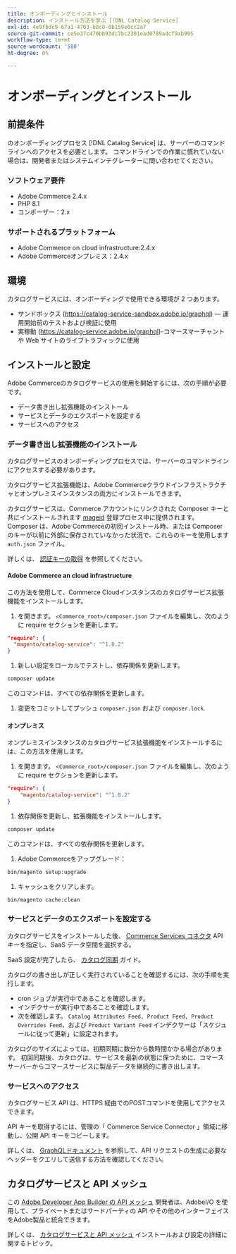 ```yaml
---
title: オンボーディングとインストール
description: インストール方法を学ぶ [!DNL Catalog Service]
exl-id: 4e9fbdc9-67a1-4703-b8c0-8b159e0cc2a7
source-git-commit: ce5e37c470bb93dc7bc2301ead0789adcf9ab995
workflow-type: tm+mt
source-wordcount: '580'
ht-degree: 0%

---
```


# オンボーディングとインストール

## 前提条件

のオンボーディングプロセス [!DNL Catalog Service] は、サーバーのコマンドラインへのアクセスを必要とします。 コマンドラインでの作業に慣れていない場合は、開発者またはシステムインテグレーターに問い合わせてください。

### ソフトウェア要件

- Adobe Commerce 2.4.x
- PHP 8.1
- コンポーザー：2.x

### サポートされるプラットフォーム

- Adobe Commerce on cloud infrastructure:2.4.x
- Adobe Commerceオンプレミス：2.4.x

## 環境

カタログサービスには、オンボーディングで使用できる環境が 2 つあります。

- サンドボックス (https://catalog-service-sandbox.adobe.io/graphql) — 運用開始前のテストおよび検証に使用
- 実稼動 (https://catalog-service.adobe.io/graphql)-コマースマーチャントや Web サイトのライブトラフィックに使用

## インストールと設定

Adobe Commerceのカタログサービスの使用を開始するには、次の手順が必要です。

- データ書き出し拡張機能のインストール
- サービスとデータのエクスポートを設定する
- サービスへのアクセス

### データ書き出し拡張機能のインストール

カタログサービスのオンボーディングプロセスでは、サーバーのコマンドラインにアクセスする必要があります。

カタログサービス拡張機能は、Adobe Commerceクラウドインフラストラクチャとオンプレミスインスタンスの両方にインストールできます。

カタログサービスは、Commerce アカウントにリンクされた Composer キーと共にインストールされます [mageid](https://developer.adobe.com/commerce/marketplace/guides/sellers/profile-personal/#field-descriptions) 登録プロセス中に提供されます。 Composer は、Adobe Commerceの初回インストール時、または Composer のキーが以前に外部に保存されていなかった状況で、これらのキーを使用します `auth.json` ファイル。

詳しくは、 [認証キーの取得](https://experienceleague.adobe.com/docs/commerce-operations/installation-guide/prerequisites/authentication-keys.html) を参照してください。

#### Adobe Commerce an cloud infrastructure

この方法を使用して、Commerce Cloudインスタンスのカタログサービス拡張機能をインストールします。

1. を開きます。 `<Commerce_root>/composer.json` ファイルを編集し、次のように require セクションを更新します。

```json
"require": {
  "magento/catalog-service": "^1.0.2"
}
```

1. 新しい設定をローカルでテストし、依存関係を更新します。

```bash
composer update
```

このコマンドは、すべての依存関係を更新します。

1. 変更をコミットしてプッシュ `composer.json` および `composer.lock`.

#### オンプレミス

オンプレミスインスタンスのカタログサービス拡張機能をインストールするには、この方法を使用します。

1. を開きます。 `<Commerce_root>/composer.json` ファイルを編集し、次のように require セクションを更新します。

```json
"require": {
    "magento/catalog-service": "^1.0.2"
}
```

1. 依存関係を更新し、拡張機能をインストールします。

```bash
composer update
```

このコマンドは、すべての依存関係を更新します。

1. Adobe Commerceをアップグレード：

```bash
bin/magento setup:upgrade
```

1. キャッシュをクリアします。

```bash
bin/magento cache:clean
```

### サービスとデータのエクスポートを設定する

カタログサービスをインストールした後、 [Commerce Services コネクタ](https://experienceleague.adobe.com/docs/commerce-merchant-services/user-guides/integration-services/saas.html#apikey) API キーを指定し、SaaS データ空間を選択する。

SaaS 設定が完了したら、 [カタログ同期](https://experienceleague.adobe.com/docs/commerce-merchant-services/user-guides/data-services/catalog-sync.html) ガイド。

カタログの書き出しが正しく実行されていることを確認するには、次の手順を実行します。

- cron ジョブが実行中であることを確認します。
- インデクサーが実行中であることを確認します。
- 次を確認します。 `Catalog Attributes Feed, Product Feed, Product Overrides Feed`、および `Product Variant Feed` インデクサーは「スケジュールに従って更新」に設定されます。

カタログのサイズによっては、初期同期に数分から数時間かかる場合があります。 初回同期後、カタログは、サービスを最新の状態に保つために、コマースサーバーからコマースサービスに製品データを継続的に書き出します。

### サービスへのアクセス

カタログサービス API は、HTTPS 経由でのPOSTコマンドを使用してアクセスできます。

API キーを取得するには、管理の「 Commerce Service Connector 」領域に移動し、公開 API キーをコピーします。

詳しくは、 [GraphQLドキュメント](https://developer.adobe.com/commerce/webapi/graphql/) を参照して、API リクエストの生成に必要なヘッダーをクエリして送信する方法を確認してください。

## カタログサービスと API メッシュ

この [Adobe Developer App Builder の API メッシュ](https://developer.adobe.com/graphql-mesh-gateway/gateway/overview/) 開発者は、AdobeI/O を使用して、プライベートまたはサードパーティの API やその他のインターフェイスをAdobe製品と統合できます。

詳しくは、  [カタログサービスと API メッシュ](mesh.md) インストールおよび設定の詳細に関するトピック。
